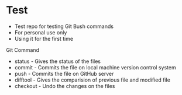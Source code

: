 # Test
 - Test repo for testing Git Bush commands
 - For personal use only
 - Using it for the first time
 
 Git Command
 - status -  Gives the status of the files
 - commit - Commits the file on local machine version control system
 - push - Commits the file on GitHub server
 - difftool -  Gives the comparision of previous file and modified file
 - checkout - Undo the changes on the files